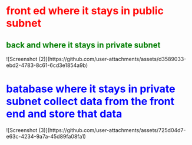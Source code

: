 <h1 style="color: red">front ed where it stays in public subnet</h1>
<h2 style="color: green">back and where it stays in private subnet</h2> 
![Screenshot (2)](https://github.com/user-attachments/assets/d3589033-ebd2-4783-8c61-6cd3e1854a9b)
<h1 style="color: blue">batabase where it stays in private subnet collect data from the front end and store that data</h1>
![Screenshot (3)](https://github.com/user-attachments/assets/725d04d7-e63c-4234-9a7a-45d89fa08fa1)
